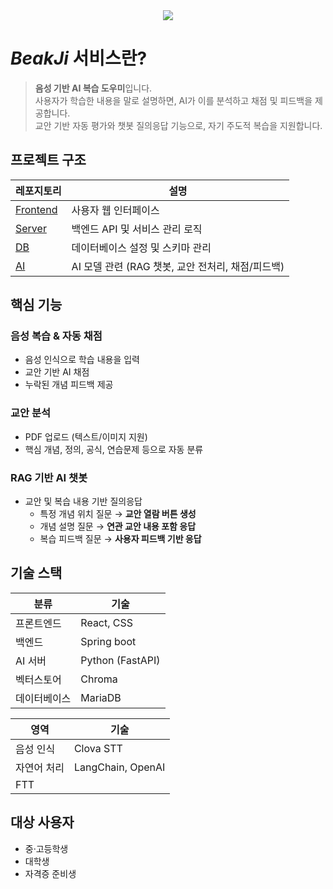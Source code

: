 <div align="center">
  <img src="https://capsule-render.vercel.app/api?type=venom&color=B2DAF7&height=300&section=header&text=BeakJi&fontSize=90&fontColor=303030" />
</div>


# _BeakJi_ 서비스란?

> **음성 기반 AI 복습 도우미**입니다.  
> 사용자가 학습한 내용을 말로 설명하면, AI가 이를 분석하고 채점 및 피드백을 제공합니다.  
> 교안 기반 자동 평가와 챗봇 질의응답 기능으로, 자기 주도적 복습을 지원합니다.


## 프로젝트 구조

| 레포지토리 | 설명 |
|------------|------|
| [Frontend](https://github.com/Dongguk-sync/2025-capstone-sync-AI.git) | 사용자 웹 인터페이스 |
| [Server](https://github.com/Dongguk-sync/2025-capstone-sync-server.git) | 백엔드 API 및 서비스 관리 로직 |
| [DB](https://github.com/Dongguk-sync/2025-capstone-sync-AI.git) | 데이터베이스 설정 및 스키마 관리 |
| [AI](https://github.com/Dongguk-sync/2025-capstone-sync-AI.git) | AI 모델 관련 (RAG 챗봇, 교안 전처리, 채점/피드백) |


## 핵심 기능

### 음성 복습 & 자동 채점
- 음성 인식으로 학습 내용을 입력
- 교안 기반 AI 채점
- 누락된 개념 피드백 제공

### 교안 분석
- PDF 업로드 (텍스트/이미지 지원)
- 핵심 개념, 정의, 공식, 연습문제 등으로 자동 분류

### RAG 기반 AI 챗봇
- 교안 및 복습 내용 기반 질의응답
  - 특정 개념 위치 질문 → **교안 열람 버튼 생성**
  - 개념 설명 질문 → **연관 교안 내용 포함 응답**
  - 복습 피드백 질문 → **사용자 피드백 기반 응답**


## 기술 스택

| 분류     | 기술                                  |
| ------ | ----------------------------------- |
| 프론트엔드  | React, CSS                 |
| 백엔드    | Spring boot                             |
| AI 서버  | Python (FastAPI) |
| 벡터스토어  | Chroma                              |
| 데이터베이스 | MariaDB               |


| 영역     | 기술                              |
| ------ | ------------------------------- |
| 음성 인식  | Clova STT                         |
| 자연어 처리 | LangChain, OpenAI               |
| FTT    |                        |


## 대상 사용자

- 중·고등학생
- 대학생
- 자격증 준비생

